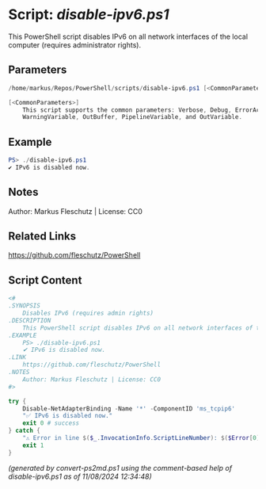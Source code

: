 Script: *disable-ipv6.ps1*
========================

This PowerShell script disables IPv6 on all network interfaces of the local computer (requires administrator rights).

Parameters
----------
```powershell
/home/markus/Repos/PowerShell/scripts/disable-ipv6.ps1 [<CommonParameters>]

[<CommonParameters>]
    This script supports the common parameters: Verbose, Debug, ErrorAction, ErrorVariable, WarningAction, 
    WarningVariable, OutBuffer, PipelineVariable, and OutVariable.
```

Example
-------
```powershell
PS> ./disable-ipv6.ps1
✔ IPv6 is disabled now.

```

Notes
-----
Author: Markus Fleschutz | License: CC0

Related Links
-------------
https://github.com/fleschutz/PowerShell

Script Content
--------------
```powershell
<#
.SYNOPSIS
	Disables IPv6 (requires admin rights)
.DESCRIPTION
	This PowerShell script disables IPv6 on all network interfaces of the local computer (requires administrator rights).
.EXAMPLE
	PS> ./disable-ipv6.ps1
	✔ IPv6 is disabled now.
.LINK
	https://github.com/fleschutz/PowerShell
.NOTES
	Author: Markus Fleschutz | License: CC0
#>

try {
	Disable-NetAdapterBinding -Name '*' -ComponentID 'ms_tcpip6'
	"✅ IPv6 is disabled now."
	exit 0 # success
} catch {
	"⚠️ Error in line $($_.InvocationInfo.ScriptLineNumber): $($Error[0])"
	exit 1
}
```

*(generated by convert-ps2md.ps1 using the comment-based help of disable-ipv6.ps1 as of 11/08/2024 12:34:48)*
